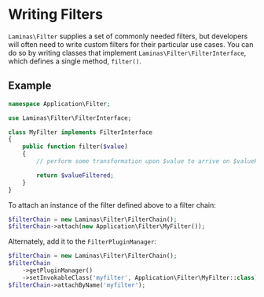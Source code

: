 # Writing Filters

`Laminas\Filter` supplies a set of commonly needed filters, but developers will often need to write custom filters for their particular use cases.
You can do so by writing classes that implement `Laminas\Filter\FilterInterface`, which defines a single method, `filter()`.

## Example

```php
namespace Application\Filter;

use Laminas\Filter\FilterInterface;

class MyFilter implements FilterInterface
{
    public function filter($value)
    {
        // perform some transformation upon $value to arrive on $valueFiltered

        return $valueFiltered;
    }
}
```

To attach an instance of the filter defined above to a filter chain:

```php
$filterChain = new Laminas\Filter\FilterChain();
$filterChain->attach(new Application\Filter\MyFilter());
```

Alternately, add it to the `FilterPluginManager`:

```php
$filterChain = new Laminas\Filter\FilterChain();
$filterChain
    ->getPluginManager()
    ->setInvokableClass('myfilter', Application\Filter\MyFilter::class)
$filterChain->attachByName('myfilter');
```
